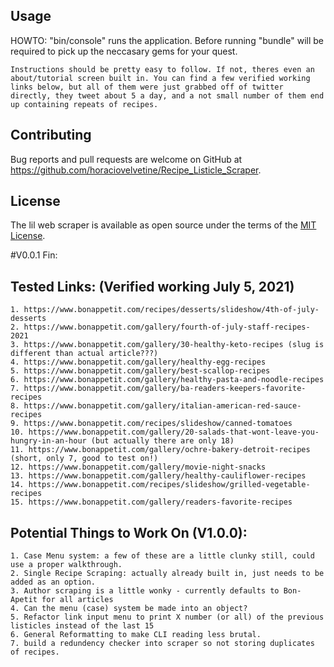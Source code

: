 
## Usage

HOWTO: 
    "bin/console" runs the application. Before running "bundle" will be required to pick up the neccasary gems for your quest. 

    Instructions should be pretty easy to follow. If not, theres even an about/tutorial screen built in. You can find a few verified working links below, but all of them were just grabbed off of twitter directly, they tweet about 5 a day, and a not small number of them end up containing repeats of recipes.


## Contributing

Bug reports and pull requests are welcome on GitHub at https://github.com/horaciovelvetine/Recipe_Listicle_Scraper.

## License

The lil web scraper is available as open source under the terms of the [MIT License](https://opensource.org/licenses/MIT).

#V0.0.1 Fin:
## Tested Links: (Verified working July 5, 2021)
    1. https://www.bonappetit.com/recipes/desserts/slideshow/4th-of-july-desserts
    2. https://www.bonappetit.com/gallery/fourth-of-july-staff-recipes-2021
    3. https://www.bonappetit.com/gallery/30-healthy-keto-recipes (slug is different than actual article???)
    4. https://www.bonappetit.com/gallery/healthy-egg-recipes
    5. https://www.bonappetit.com/gallery/best-scallop-recipes
    6. https://www.bonappetit.com/gallery/healthy-pasta-and-noodle-recipes
    7. https://www.bonappetit.com/gallery/ba-readers-keepers-favorite-recipes
    8. https://www.bonappetit.com/gallery/italian-american-red-sauce-recipes
    9. https://www.bonappetit.com/recipes/slideshow/canned-tomatoes
    10. https://www.bonappetit.com/gallery/20-salads-that-wont-leave-you-hungry-in-an-hour (but actually there are only 18)
    11. https://www.bonappetit.com/gallery/ochre-bakery-detroit-recipes (short, only 7, good to test on!)
    12. https://www.bonappetit.com/gallery/movie-night-snacks
    13. https://www.bonappetit.com/gallery/healthy-cauliflower-recipes
    14. https://www.bonappetit.com/recipes/slideshow/grilled-vegetable-recipes
    15. https://www.bonappetit.com/gallery/readers-favorite-recipes




## Potential Things to Work On (V1.0.0): 
    1. Case Menu system: a few of these are a little clunky still, could use a proper walkthrough. 
    2. Single Recipe Scraping: actually already built in, just needs to be added as an option. 
    3. Author scraping is a little wonky - currently defaults to Bon-Apetit for all articles
    4. Can the menu (case) system be made into an object? 
    5. Refactor link input menu to print X number (or all) of the previous listicles instead of the last 15
    6. General Reformatting to make CLI reading less brutal. 
    7. build a redundency checker into scraper so not storing duplicates of recipes.
    
